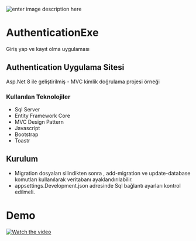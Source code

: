 
![enter image description here](https://miro.medium.com/max/750/1*zc1BKfAHkpvrZlHPbUvuYA.png)

# AuthenticationExe

Giriş yap ve kayıt olma uygulaması


## Authentication Uygulama Sitesi

Asp.Net 8 ile geliştirilmiş - MVC kimlik doğrulama projesi örneği


### Kullanılan Teknolojiler

- Sql Server
- Entity Framework Core
- MVC Design Pattern
- Javascript 
- Bootstrap
- Toastr


## Kurulum

- Migration dosyaları silindikten sonra , add-migration ve update-database komutları kullanılarak veritabanı ayaklandırılabilir.
- appsettings.Development.json adresinde Sql bağlantı ayarları kontrol edilmeli.

# Demo
[![Watch the video]([(https://hizliresim.com/keba8w3)](https://hizliresim.com/keba8w3))](https://youtu.be/vt5fpE0bzSY)
